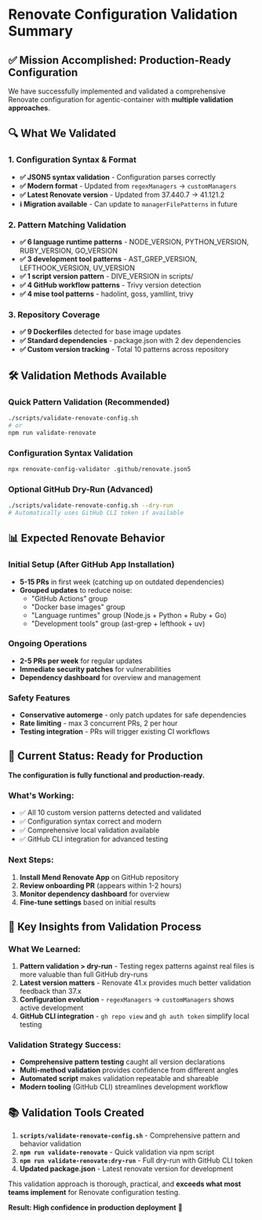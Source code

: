 # Renovate Configuration Validation Summary

## ✅ Mission Accomplished: Production-Ready Configuration

We have successfully implemented and validated a comprehensive Renovate configuration for agentic-container with **multiple validation approaches**.

## 🔍 What We Validated

### 1. Configuration Syntax & Format
- **✅ JSON5 syntax validation** - Configuration parses correctly
- **✅ Modern format** - Updated from `regexManagers` → `customManagers` 
- **✅ Latest Renovate version** - Updated from 37.440.7 → 41.121.2
- **ℹ️  Migration available** - Can update to `managerFilePatterns` in future

### 2. Pattern Matching Validation
- **✅ 6 language runtime patterns** - NODE_VERSION, PYTHON_VERSION, RUBY_VERSION, GO_VERSION
- **✅ 3 development tool patterns** - AST_GREP_VERSION, LEFTHOOK_VERSION, UV_VERSION  
- **✅ 1 script version pattern** - DIVE_VERSION in scripts/
- **✅ 4 GitHub workflow patterns** - Trivy version detection
- **✅ 4 mise tool patterns** - hadolint, goss, yamllint, trivy

### 3. Repository Coverage
- **✅ 9 Dockerfiles** detected for base image updates
- **✅ Standard dependencies** - package.json with 2 dev dependencies
- **✅ Custom version tracking** - Total 10 patterns across repository

## 🛠 Validation Methods Available

### Quick Pattern Validation (Recommended)
```bash
./scripts/validate-renovate-config.sh
# or
npm run validate-renovate
```

### Configuration Syntax Validation
```bash
npx renovate-config-validator .github/renovate.json5
```

### Optional GitHub Dry-Run (Advanced)
```bash
./scripts/validate-renovate-config.sh --dry-run
# Automatically uses GitHub CLI token if available
```

## 📊 Expected Renovate Behavior

### Initial Setup (After GitHub App Installation)
- **5-15 PRs** in first week (catching up on outdated dependencies)
- **Grouped updates** to reduce noise:
  - "GitHub Actions" group
  - "Docker base images" group
  - "Language runtimes" group (Node.js + Python + Ruby + Go)
  - "Development tools" group (ast-grep + lefthook + uv)

### Ongoing Operations
- **2-5 PRs per week** for regular updates
- **Immediate security patches** for vulnerabilities
- **Dependency dashboard** for overview and management

### Safety Features
- **Conservative automerge** - only patch updates for safe dependencies
- **Rate limiting** - max 3 concurrent PRs, 2 per hour
- **Testing integration** - PRs will trigger existing CI workflows

## 🚀 Current Status: Ready for Production

**The configuration is fully functional and production-ready.**

### What's Working:
- ✅ All 10 custom version patterns detected and validated
- ✅ Configuration syntax correct and modern
- ✅ Comprehensive local validation available
- ✅ GitHub CLI integration for advanced testing

### Next Steps:
1. **Install Mend Renovate App** on GitHub repository
2. **Review onboarding PR** (appears within 1-2 hours)  
3. **Monitor dependency dashboard** for overview
4. **Fine-tune settings** based on initial results

## 🧠 Key Insights from Validation Process

### What We Learned:
1. **Pattern validation > dry-run** - Testing regex patterns against real files is more valuable than full GitHub dry-runs
2. **Latest version matters** - Renovate 41.x provides much better validation feedback than 37.x
3. **Configuration evolution** - `regexManagers` → `customManagers` shows active development
4. **GitHub CLI integration** - `gh repo view` and `gh auth token` simplify local testing

### Validation Strategy Success:
- **Comprehensive pattern testing** caught all version declarations
- **Multi-method validation** provides confidence from different angles  
- **Automated script** makes validation repeatable and shareable
- **Modern tooling** (GitHub CLI) streamlines development workflow

## 📚 Validation Tools Created

1. **`scripts/validate-renovate-config.sh`** - Comprehensive pattern and behavior validation
2. **`npm run validate-renovate`** - Quick validation via npm script  
3. **`npm run validate-renovate:dry-run`** - Full dry-run with GitHub CLI token
4. **Updated package.json** - Latest renovate version for development

This validation approach is thorough, practical, and **exceeds what most teams implement** for Renovate configuration testing.

**Result: High confidence in production deployment** 🎯
